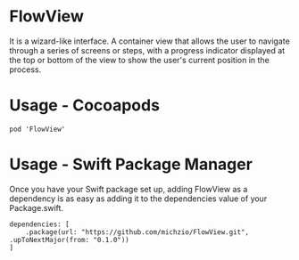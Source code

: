 # FlowView

It is a wizard-like interface. 
A container view that allows the user to navigate through a series of screens or steps, 
with a progress indicator displayed at the top or bottom of the view 
to show the user's current position in the process.

# Usage - Cocoapods 

```
pod 'FlowView'
```

# Usage - Swift Package Manager

Once you have your Swift package set up, adding FlowView as a dependency is as easy as adding it to the dependencies value of your Package.swift.

```
dependencies: [
    .package(url: "https://github.com/michzio/FlowView.git", .upToNextMajor(from: "0.1.0"))
]
```
